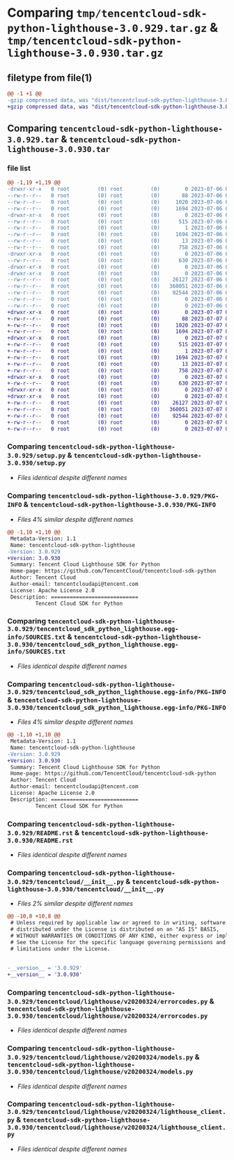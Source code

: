 # Comparing `tmp/tencentcloud-sdk-python-lighthouse-3.0.929.tar.gz` & `tmp/tencentcloud-sdk-python-lighthouse-3.0.930.tar.gz`

## filetype from file(1)

```diff
@@ -1 +1 @@
-gzip compressed data, was "dist/tencentcloud-sdk-python-lighthouse-3.0.929.tar", last modified: Thu Jul  6 00:29:25 2023, max compression
+gzip compressed data, was "dist/tencentcloud-sdk-python-lighthouse-3.0.930.tar", last modified: Fri Jul  7 00:26:58 2023, max compression
```

## Comparing `tencentcloud-sdk-python-lighthouse-3.0.929.tar` & `tencentcloud-sdk-python-lighthouse-3.0.930.tar`

### file list

```diff
@@ -1,19 +1,19 @@
-drwxr-xr-x   0 root         (0) root         (0)        0 2023-07-06 00:29:25.000000 tencentcloud-sdk-python-lighthouse-3.0.929/
--rw-r--r--   0 root         (0) root         (0)       88 2023-07-06 00:29:25.000000 tencentcloud-sdk-python-lighthouse-3.0.929/setup.cfg
--rw-r--r--   0 root         (0) root         (0)     1020 2023-07-06 00:29:25.000000 tencentcloud-sdk-python-lighthouse-3.0.929/setup.py
--rw-r--r--   0 root         (0) root         (0)     1694 2023-07-06 00:29:25.000000 tencentcloud-sdk-python-lighthouse-3.0.929/PKG-INFO
-drwxr-xr-x   0 root         (0) root         (0)        0 2023-07-06 00:29:25.000000 tencentcloud-sdk-python-lighthouse-3.0.929/tencentcloud_sdk_python_lighthouse.egg-info/
--rw-r--r--   0 root         (0) root         (0)      515 2023-07-06 00:29:25.000000 tencentcloud-sdk-python-lighthouse-3.0.929/tencentcloud_sdk_python_lighthouse.egg-info/SOURCES.txt
--rw-r--r--   0 root         (0) root         (0)        1 2023-07-06 00:29:25.000000 tencentcloud-sdk-python-lighthouse-3.0.929/tencentcloud_sdk_python_lighthouse.egg-info/dependency_links.txt
--rw-r--r--   0 root         (0) root         (0)     1694 2023-07-06 00:29:25.000000 tencentcloud-sdk-python-lighthouse-3.0.929/tencentcloud_sdk_python_lighthouse.egg-info/PKG-INFO
--rw-r--r--   0 root         (0) root         (0)       13 2023-07-06 00:29:25.000000 tencentcloud-sdk-python-lighthouse-3.0.929/tencentcloud_sdk_python_lighthouse.egg-info/top_level.txt
--rw-r--r--   0 root         (0) root         (0)      758 2023-07-06 00:29:25.000000 tencentcloud-sdk-python-lighthouse-3.0.929/README.rst
-drwxr-xr-x   0 root         (0) root         (0)        0 2023-07-06 00:29:25.000000 tencentcloud-sdk-python-lighthouse-3.0.929/tencentcloud/
--rw-r--r--   0 root         (0) root         (0)      630 2023-07-06 00:29:25.000000 tencentcloud-sdk-python-lighthouse-3.0.929/tencentcloud/__init__.py
-drwxr-xr-x   0 root         (0) root         (0)        0 2023-07-06 00:29:25.000000 tencentcloud-sdk-python-lighthouse-3.0.929/tencentcloud/lighthouse/
-drwxr-xr-x   0 root         (0) root         (0)        0 2023-07-06 00:29:25.000000 tencentcloud-sdk-python-lighthouse-3.0.929/tencentcloud/lighthouse/v20200324/
--rw-r--r--   0 root         (0) root         (0)    26127 2023-07-06 00:29:25.000000 tencentcloud-sdk-python-lighthouse-3.0.929/tencentcloud/lighthouse/v20200324/errorcodes.py
--rw-r--r--   0 root         (0) root         (0)   360051 2023-07-06 00:29:25.000000 tencentcloud-sdk-python-lighthouse-3.0.929/tencentcloud/lighthouse/v20200324/models.py
--rw-r--r--   0 root         (0) root         (0)    92544 2023-07-06 00:29:25.000000 tencentcloud-sdk-python-lighthouse-3.0.929/tencentcloud/lighthouse/v20200324/lighthouse_client.py
--rw-r--r--   0 root         (0) root         (0)        0 2023-07-06 00:29:25.000000 tencentcloud-sdk-python-lighthouse-3.0.929/tencentcloud/lighthouse/v20200324/__init__.py
--rw-r--r--   0 root         (0) root         (0)        0 2023-07-06 00:29:25.000000 tencentcloud-sdk-python-lighthouse-3.0.929/tencentcloud/lighthouse/__init__.py
+drwxr-xr-x   0 root         (0) root         (0)        0 2023-07-07 00:26:58.000000 tencentcloud-sdk-python-lighthouse-3.0.930/
+-rw-r--r--   0 root         (0) root         (0)       88 2023-07-07 00:26:58.000000 tencentcloud-sdk-python-lighthouse-3.0.930/setup.cfg
+-rw-r--r--   0 root         (0) root         (0)     1020 2023-07-07 00:26:58.000000 tencentcloud-sdk-python-lighthouse-3.0.930/setup.py
+-rw-r--r--   0 root         (0) root         (0)     1694 2023-07-07 00:26:58.000000 tencentcloud-sdk-python-lighthouse-3.0.930/PKG-INFO
+drwxr-xr-x   0 root         (0) root         (0)        0 2023-07-07 00:26:58.000000 tencentcloud-sdk-python-lighthouse-3.0.930/tencentcloud_sdk_python_lighthouse.egg-info/
+-rw-r--r--   0 root         (0) root         (0)      515 2023-07-07 00:26:58.000000 tencentcloud-sdk-python-lighthouse-3.0.930/tencentcloud_sdk_python_lighthouse.egg-info/SOURCES.txt
+-rw-r--r--   0 root         (0) root         (0)        1 2023-07-07 00:26:58.000000 tencentcloud-sdk-python-lighthouse-3.0.930/tencentcloud_sdk_python_lighthouse.egg-info/dependency_links.txt
+-rw-r--r--   0 root         (0) root         (0)     1694 2023-07-07 00:26:58.000000 tencentcloud-sdk-python-lighthouse-3.0.930/tencentcloud_sdk_python_lighthouse.egg-info/PKG-INFO
+-rw-r--r--   0 root         (0) root         (0)       13 2023-07-07 00:26:58.000000 tencentcloud-sdk-python-lighthouse-3.0.930/tencentcloud_sdk_python_lighthouse.egg-info/top_level.txt
+-rw-r--r--   0 root         (0) root         (0)      758 2023-07-07 00:26:58.000000 tencentcloud-sdk-python-lighthouse-3.0.930/README.rst
+drwxr-xr-x   0 root         (0) root         (0)        0 2023-07-07 00:26:58.000000 tencentcloud-sdk-python-lighthouse-3.0.930/tencentcloud/
+-rw-r--r--   0 root         (0) root         (0)      630 2023-07-07 00:26:58.000000 tencentcloud-sdk-python-lighthouse-3.0.930/tencentcloud/__init__.py
+drwxr-xr-x   0 root         (0) root         (0)        0 2023-07-07 00:26:58.000000 tencentcloud-sdk-python-lighthouse-3.0.930/tencentcloud/lighthouse/
+drwxr-xr-x   0 root         (0) root         (0)        0 2023-07-07 00:26:58.000000 tencentcloud-sdk-python-lighthouse-3.0.930/tencentcloud/lighthouse/v20200324/
+-rw-r--r--   0 root         (0) root         (0)    26127 2023-07-07 00:26:58.000000 tencentcloud-sdk-python-lighthouse-3.0.930/tencentcloud/lighthouse/v20200324/errorcodes.py
+-rw-r--r--   0 root         (0) root         (0)   360051 2023-07-07 00:26:58.000000 tencentcloud-sdk-python-lighthouse-3.0.930/tencentcloud/lighthouse/v20200324/models.py
+-rw-r--r--   0 root         (0) root         (0)    92544 2023-07-07 00:26:58.000000 tencentcloud-sdk-python-lighthouse-3.0.930/tencentcloud/lighthouse/v20200324/lighthouse_client.py
+-rw-r--r--   0 root         (0) root         (0)        0 2023-07-07 00:26:58.000000 tencentcloud-sdk-python-lighthouse-3.0.930/tencentcloud/lighthouse/v20200324/__init__.py
+-rw-r--r--   0 root         (0) root         (0)        0 2023-07-07 00:26:58.000000 tencentcloud-sdk-python-lighthouse-3.0.930/tencentcloud/lighthouse/__init__.py
```

### Comparing `tencentcloud-sdk-python-lighthouse-3.0.929/setup.py` & `tencentcloud-sdk-python-lighthouse-3.0.930/setup.py`

 * *Files identical despite different names*

### Comparing `tencentcloud-sdk-python-lighthouse-3.0.929/PKG-INFO` & `tencentcloud-sdk-python-lighthouse-3.0.930/PKG-INFO`

 * *Files 4% similar despite different names*

```diff
@@ -1,10 +1,10 @@
 Metadata-Version: 1.1
 Name: tencentcloud-sdk-python-lighthouse
-Version: 3.0.929
+Version: 3.0.930
 Summary: Tencent Cloud Lighthouse SDK for Python
 Home-page: https://github.com/TencentCloud/tencentcloud-sdk-python
 Author: Tencent Cloud
 Author-email: tencentcloudapi@tencent.com
 License: Apache License 2.0
 Description: ============================
         Tencent Cloud SDK for Python
```

### Comparing `tencentcloud-sdk-python-lighthouse-3.0.929/tencentcloud_sdk_python_lighthouse.egg-info/SOURCES.txt` & `tencentcloud-sdk-python-lighthouse-3.0.930/tencentcloud_sdk_python_lighthouse.egg-info/SOURCES.txt`

 * *Files identical despite different names*

### Comparing `tencentcloud-sdk-python-lighthouse-3.0.929/tencentcloud_sdk_python_lighthouse.egg-info/PKG-INFO` & `tencentcloud-sdk-python-lighthouse-3.0.930/tencentcloud_sdk_python_lighthouse.egg-info/PKG-INFO`

 * *Files 4% similar despite different names*

```diff
@@ -1,10 +1,10 @@
 Metadata-Version: 1.1
 Name: tencentcloud-sdk-python-lighthouse
-Version: 3.0.929
+Version: 3.0.930
 Summary: Tencent Cloud Lighthouse SDK for Python
 Home-page: https://github.com/TencentCloud/tencentcloud-sdk-python
 Author: Tencent Cloud
 Author-email: tencentcloudapi@tencent.com
 License: Apache License 2.0
 Description: ============================
         Tencent Cloud SDK for Python
```

### Comparing `tencentcloud-sdk-python-lighthouse-3.0.929/README.rst` & `tencentcloud-sdk-python-lighthouse-3.0.930/README.rst`

 * *Files identical despite different names*

### Comparing `tencentcloud-sdk-python-lighthouse-3.0.929/tencentcloud/__init__.py` & `tencentcloud-sdk-python-lighthouse-3.0.930/tencentcloud/__init__.py`

 * *Files 2% similar despite different names*

```diff
@@ -10,8 +10,8 @@
 # Unless required by applicable law or agreed to in writing, software
 # distributed under the License is distributed on an "AS IS" BASIS,
 # WITHOUT WARRANTIES OR CONDITIONS OF ANY KIND, either express or implied.
 # See the License for the specific language governing permissions and
 # limitations under the License.
 
 
-__version__ = '3.0.929'
+__version__ = '3.0.930'
```

### Comparing `tencentcloud-sdk-python-lighthouse-3.0.929/tencentcloud/lighthouse/v20200324/errorcodes.py` & `tencentcloud-sdk-python-lighthouse-3.0.930/tencentcloud/lighthouse/v20200324/errorcodes.py`

 * *Files identical despite different names*

### Comparing `tencentcloud-sdk-python-lighthouse-3.0.929/tencentcloud/lighthouse/v20200324/models.py` & `tencentcloud-sdk-python-lighthouse-3.0.930/tencentcloud/lighthouse/v20200324/models.py`

 * *Files identical despite different names*

### Comparing `tencentcloud-sdk-python-lighthouse-3.0.929/tencentcloud/lighthouse/v20200324/lighthouse_client.py` & `tencentcloud-sdk-python-lighthouse-3.0.930/tencentcloud/lighthouse/v20200324/lighthouse_client.py`

 * *Files identical despite different names*

